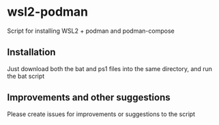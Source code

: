 # wsl2-podman
Script for installing WSL2 + podman and podman-compose


## Installation
Just download both the bat and ps1 files into the same directory, and run the bat script


## Improvements and other suggestions
Please create issues for improvements or suggestions to the script
